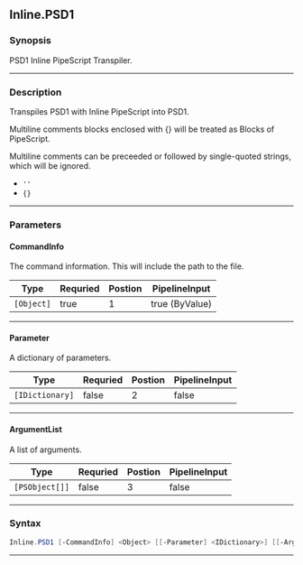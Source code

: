 
Inline.PSD1
-----------
### Synopsis
PSD1 Inline PipeScript Transpiler.

---
### Description

Transpiles PSD1 with Inline PipeScript into PSD1.

Multiline comments blocks enclosed with {} will be treated as Blocks of PipeScript.

Multiline comments can be preceeded or followed by single-quoted strings, which will be ignored.

* ```''```
* ```{}```

---
### Parameters
#### **CommandInfo**

The command information.  This will include the path to the file.



|Type          |Requried|Postion|PipelineInput |
|--------------|--------|-------|--------------|
|```[Object]```|true    |1      |true (ByValue)|
---
#### **Parameter**

A dictionary of parameters.



|Type               |Requried|Postion|PipelineInput|
|-------------------|--------|-------|-------------|
|```[IDictionary]```|false   |2      |false        |
---
#### **ArgumentList**

A list of arguments.



|Type              |Requried|Postion|PipelineInput|
|------------------|--------|-------|-------------|
|```[PSObject[]]```|false   |3      |false        |
---
### Syntax
```PowerShell
Inline.PSD1 [-CommandInfo] <Object> [[-Parameter] <IDictionary>] [[-ArgumentList] <PSObject[]>] [<CommonParameters>]
```
---


